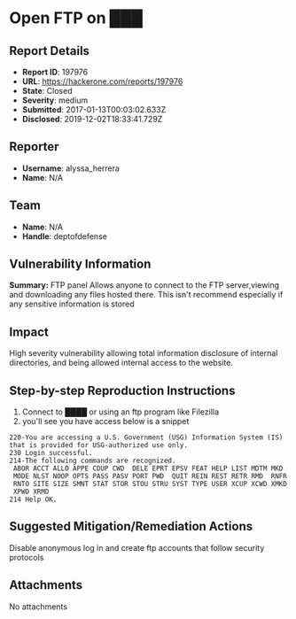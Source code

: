 # Open FTP on ███

## Report Details
- **Report ID**: 197976
- **URL**: https://hackerone.com/reports/197976
- **State**: Closed
- **Severity**: medium
- **Submitted**: 2017-01-13T00:03:02.633Z
- **Disclosed**: 2019-12-02T18:33:41.729Z

## Reporter
- **Username**: alyssa_herrera
- **Name**: N/A

## Team
- **Name**: N/A
- **Handle**: deptofdefense

## Vulnerability Information
**Summary:**
FTP panel Allows anyone to connect to the FTP server,viewing and downloading any files hosted there. This isn't recommend especially if any sensitive information is stored

## Impact
High severity vulnerability allowing total information disclosure of internal directories, and being allowed internal access to the website.
## Step-by-step Reproduction Instructions

1. Connect to ████ or using an ftp program like Filezilla 
2. you'll see you have access below is a snippet 
```
220-You are accessing a U.S. Government (USG) Information System (IS) that is provided for USG-authorized use only. 
230 Login successful.
214-The following commands are recognized.
 ABOR ACCT ALLO APPE CDUP CWD  DELE EPRT EPSV FEAT HELP LIST MDTM MKD
 MODE NLST NOOP OPTS PASS PASV PORT PWD  QUIT REIN REST RETR RMD  RNFR
 RNTO SITE SIZE SMNT STAT STOR STOU STRU SYST TYPE USER XCUP XCWD XMKD
 XPWD XRMD
214 Help OK.
```

## Suggested Mitigation/Remediation Actions
Disable anonymous log in and create ftp accounts that follow security protocols 

## Attachments
No attachments
